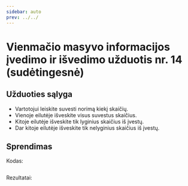 ```yaml
---
sidebar: auto
prev: ../../
---
```


# Vienmačio masyvo informacijos įvedimo ir išvedimo užduotis nr. 14 (sudėtingesnė)

## Užduoties sąlyga

- Vartotojui leiskite suvesti norimą kiekį skaičių.
- Vienoje eilutėje išveskite visus suvestus skaičius.
- Kitoje eilutėje išveskite tik lyginius skaičius iš įvestų.
- Dar kitoje eilutėje išveskite tik nelyginius skaičius iš įvestų.

## Sprendimas

Kodas:

```cpp

```

Rezultatai:

```

```
